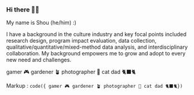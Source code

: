 ### Hi there 🙋🏻

My name is Shou (he/him) :) 

I have a background in the culture industry and key focal points included research design, program impact evaluation, data collection, qualitative/quantitative/mixed-method data analysis, and interdisciplinary collaboration. My background empowers me to grow and adopt to every new need and challenges. 

gamer 🎮
gardener 🪴
photographer 📸
cat dad 🐈‍⬛🐈

Markup :  `code({
gamer 🎮
gardener 🪴
photographer 📸
cat dad 🐈‍⬛🐈})`
